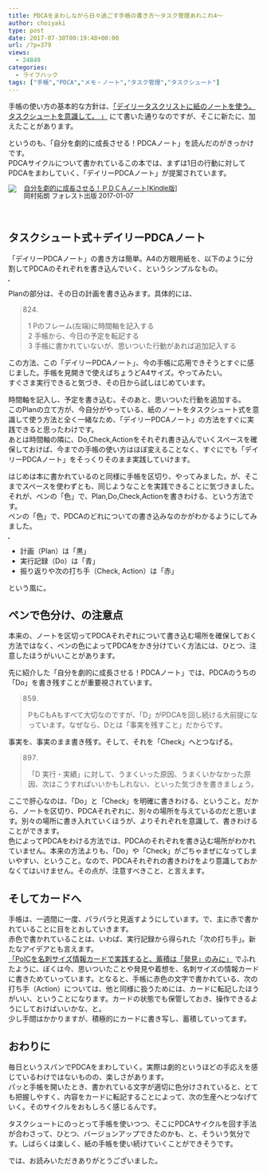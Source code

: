 ```yaml
---
title: PDCAをまわしながら日々過ごす手帳の書き方〜タスク管理あれこれ4〜
author: choiyaki
type: post
date: 2017-07-30T00:19:48+00:00
url: /?p=379
views:
  - 24849
categories:
  - ライフハック
tags: ["手帳","PDCA","メモ・ノート","タスク管理","タスクシュート"]
---
```

手帳の使い方の基本的な方針は、[「デイリータスクリストに紙のノートを使う。タスクシュートを意識して。 」][1] にて書いた通りなのですが、そこに新たに、加えたことがあります。

というのも、「自分を劇的に成長させる！PDCAノート」を読んだのがきっかけです。  
PDCAサイクルについて書かれているこの本では、まずは1日の行動に対してPDCAをまわしていく、「デイリーPDCAノート」が提案されています。

<div class="booklink-box" style="text-align:left;padding-bottom:20px;font-size:small;/zoom: 1;overflow: hidden;">
  <div class="booklink-image" style="float:left;margin:0 15px 10px 0;">
    <a href="http://www.amazon.co.jp/exec/obidos/asin/B01N0XPCKR/choiyaki81-22/" target="_blank" ><img src="https://i0.wp.com/images-fe.ssl-images-amazon.com/images/I/51tt2Djo-nL._SL160_.jpg?w=660&#038;ssl=1" style="border: none;" data-recalc-dims="1" /></a>
  </div>
  
  <div class="booklink-info" style="line-height:120%;/zoom: 1;overflow: hidden;">
    <div class="booklink-name" style="margin-bottom:10px;line-height:120%">
      <a href="http://www.amazon.co.jp/exec/obidos/asin/B01N0XPCKR/choiyaki81-22/" target="_blank" >自分を劇的に成長させる！ＰＤＣＡノート[Kindle版]</a>
    <div class="booklink-detail" style="margin-bottom:5px;">
      岡村拓朗 フォレスト出版 2017-01-07
    </div>
  </div>
  
  <div class="booklink-footer" style="clear: left">
  </div>
</div>
</div>

## タスクシュート式＋デイリーPDCAノート

「デイリーPDCAノート」の書き方は簡単。A4の方眼用紙を、以下のように分割してPDCAのそれぞれを書き込んでいく、というシンプルなもの。

<a href="https://www.flickr.com/photos/57988299@N08/35348534734" target="_blank" rel="nofollow"><img src="https://i1.wp.com/farm5.static.flickr.com/4296/35348534734_c88f648e92.jpg?w=660" alt="" title="IMG_4514 by choiyaki, on Flickr" style="border: 1px solid black;" data-recalc-dims="1" /></a>

Planの部分は、その日の計画を書き込みます。具体的には、

> 824.
> 
> 1 Pのフレーム(左端)に時間軸を記入する  
> 2 手帳から、今日の予定を転記する  
> 3 手帳に書かれていないが、思いついた行動があれば追加記入する 

この方法、この「デイリーPDCAノート」、今の手帳に応用できそうとすぐに感じました。手帳を見開きで使えばちょうどA4サイズ。やってみたい。  
すぐさま実行できると気づき、その日から試しはじめています。

時間軸を記入し、予定を書き込む。そのあと、思いついた行動を追加する。  
このPlanの立て方が、今自分がやっている、紙のノートをタスクシュート式を意識して使う方法と全く一緒なため、「デイリーPDCAノート」の方法をすぐに実践できると思ったわけです。  
あとは時間軸の隣に、Do,Check,Actionをそれぞれ書き込んでいくスペースを確保しておけば、今までの手帳の使い方はほぼ変えることなく、すぐにでも「デイリーPDCAノート」をそっくりそのまま実践していけます。

はじめは本に書かれているのと同様に手帳を区切り、やってみました。が、そこまでスペースを使わずとも、同じようなことを実践できることに気づきました。それが、ペンの「色」で、Plan,Do,Check,Actionを書きわける、という方法です。  
ペンの「色」で、PDCAのどれについての書き込みなのかがわかるようにしてみました。

<a href="https://www.flickr.com/photos/57988299@N08/35418458864" target="_blank" rel="nofollow"><img src="https://i0.wp.com/farm5.static.flickr.com/4318/35418458864_336288c172.jpg?w=660" alt="" title="IMG_4612 by choiyaki, on Flickr" style="border: 1px solid black;" data-recalc-dims="1" /></a>

  * 計画（Plan）は「黒」
  * 実行記録（Do）は「青」
  * 振り返りや次の打ち手（Check, Action）は「赤」

という風に。

## ペンで色分け、の注意点

本来の、ノートを区切ってPDCAそれぞれについて書き込む場所を確保しておく方法ではなく、ペンの色によってPDCAをかき分けていく方法には、ひとつ、注意したほうがいいことがあります。

先に紹介した「自分を劇的に成長させる！PDCAノート」では、PDCAのうちの「Do」を書き残すことが重要視されています。

> 859.  
> PもCもAもすべて大切なのですが、「D」がPDCAを回し続ける大前提になっています。なぜなら、Dとは「事実を残すこと」だからです。 

事実を、事実のまま書き残す。そして、それを「Check」へとつなげる。

> 897.  
> 「D 実行・実績」に対して、うまくいった原因、うまくいかなかった原因、次はこうすればいいかもしれない、といった気づきを書きましょう。 

ここで肝心なのは、「Do」と「Check」を明確に書きわける、ということ。だから、ノートを区切り、PDCAそれぞれに、別々の場所を与えているのだと思います。別々の場所に書き入れていくほうが、よりそれぞれを意識して、書きわけることができます。  
色によってPDCAをわける方法では、PDCAのそれぞれを書き込む場所がわかれていません。本来の方法よりも、「Do」や「Check」がごちゃまぜになってしまいやすい、ということ。なので、PDCAそれぞれの書きわけをより意識しておかなくてはいけません。その点が、注意すべきこと、と言えます。

## そしてカードへ

手帳は、一週間に一度、パラパラと見返すようにしています。で、主に赤で書かれていることに目をとおしていきます。  
赤色で書かれていることは、いわば、実行記録から得られた「次の打ち手」。新たなアイデアとも言えます。  
[「PoICを名刺サイズ情報カードで実践すると、蓄積は「発見」のみに」][2] でふれたように、ぼくは今、思いついたことや発見や着想を、名刺サイズの情報カードに書きためていっています。となると、手帳に赤色の文字で書かれている、次の打ち手（Action）については、他と同様に扱うためには、カードに転記したほうがいい、ということになります。カードの状態でも保管しておき、操作できるようにしておけばいいかな、と。  
少し手間はかかりますが、積極的にカードに書き写し、蓄積していってます。

## おわりに

毎日というスパンでPDCAをまわしていく。実際は劇的というほどの手応えを感じているわけではないものの、楽しさがあります。  
パッと手帳を開いたとき、書かれている文字が適切に色分けされていると、とても把握しやすく、内容をカードに転記することによって、次の生産へとつなげていく。そのサイクルをおもしろく感じるんです。

タスクシュートにのっとって手帳を使いつつ、そこにPDCAサイクルを回す手法が合わさって、ひとつ、バージョンアップできたのかも、と、そういう気分です。しばらくは楽しく、紙の手帳を使い続けていくことができそうです。

では、お読みいただきありがとうございました。

 [1]: https://choiyaki.com/?p=353
 [2]: https://choiyaki.com/?p=367
